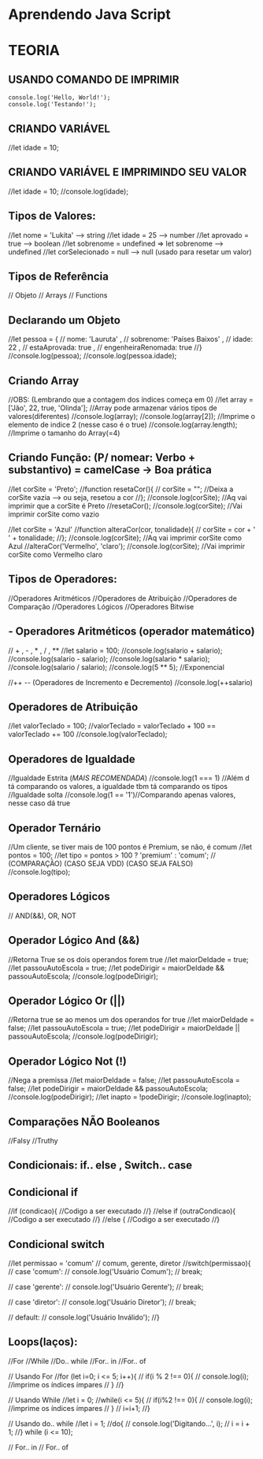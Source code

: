# Aprendendo Java Script

# TEORIA

## USANDO COMANDO DE IMPRIMIR
```
console.log('Hello, World!');
console.log('Testando!');
```

## CRIANDO VARIÁVEL
//let idade = 10;

##  CRIANDO VARIÁVEL E IMPRIMINDO SEU VALOR
//let idade = 10;
//console.log(idade);

## Tipos de Valores:
//let nome = 'Lukita' --> string
//let idade = 25 --> number
//let aprovado = true --> boolean
//let sobrenome = undefined => let sobrenome --> undefined
//let corSelecionado = null --> null (usado para resetar um valor)

## Tipos de Referência
// Objeto
// Arrays
// Functions


## Declarando um Objeto
//let pessoa = {
//    nome: 'Lauruta' ,
//    sobrenome: 'Países Baixos' ,
//    idade: 22 ,
//    estaAprovada: true ,
//    engenheiraRenomada: true
//}
//console.log(pessoa);
//console.log(pessoa.idade);


## Criando Array
//OBS: (Lembrando que a contagem dos índices começa em 0)
//let array = ['Jão', 22, true, 'Olinda']; //Array pode armazenar vários tipos de valores(diferentes) 
//console.log(array);
//console.log(array[2]); //Imprime o elemento de indice 2 (nesse caso é o true)
//console.log(array.length); //Imprime o tamanho do Array(=4)


## Criando Função: (P/ nomear: Verbo + substantivo) = camelCase -> Boa prática 
//let corSite = 'Preto';
//function resetaCor(){
//    corSite = ""; //Deixa a corSite vazia --> ou seja, resetou a cor
//};
//console.log(corSite); //Aq vai imprimir que a corSite é Preto
//resetaCor();
//console.log(corSite); //Vai imprimir corSite como vazio

//let corSite = 'Azul'
//function alteraCor(cor, tonalidade){
//    corSite = cor + ' ' + tonalidade;
//};
//console.log(corSite); //Aq vai imprimir corSite como Azul
//alteraCor('Vermelho', 'claro');
//console.log(corSite); //Vai imprimir corSite como Vermelho claro


## Tipos de Operadores:
//Operadores Aritméticos
//Operadores de Atribuição
//Operadores de Comparação
//Operadores Lógicos
//Operadores Bitwise

## - Operadores Aritméticos (operador matemático)
// + , - , * , / , **
//let salario = 100;
//console.log(salario + salario);
//console.log(salario - salario);
//console.log(salario * salario);
//console.log(salario / salario);
//console.log(5 ** 5); //Exponencial


//++ --  (Operadores de Incremento e Decremento)
//console.log(++salario)


## Operadores de Atribuição 
//let valorTeclado = 100;
//valorTeclado = valorTeclado + 100  == valorTeclado += 100
//console.log(valorTeclado);


## Operadores de Igualdade
//Igualdade Estrita (*MAIS RECOMENDADA*)
//console.log(1 === 1) //Além d tá comparando os valores, a igualdade tbm tá comparando os tipos
//Igualdade solta
//console.log(1 == '1')//Comparando apenas valores, nesse caso dá true 


## Operador Ternário
//Um cliente, se tiver mais de 100 pontos é Premium, se não, é comum
//let pontos = 100;
//let tipo = pontos > 100 ? 'premium' : 'comum';
//          (COMPARAÇÃO) (CASO SEJA VDD) (CASO SEJA FALSO)
//console.log(tipo);


## Operadores Lógicos
// AND(&&), OR, NOT

## Operador Lógico And (&&)
//Retorna True se os dois operandos forem true
//let maiorDeIdade = true;
//let passouAutoEscola = true;
//let podeDirigir = maiorDeIdade && passouAutoEscola;
//console.log(podeDirigir);

## Operador Lógico Or (||)
//Retorna true se ao menos um dos operandos for true
//let maiorDeIdade = false;
//let passouAutoEscola = true;
//let podeDirigir = maiorDeIdade || passouAutoEscola;
//console.log(podeDirigir);

## Operador Lógico Not (!)
//Nega a premissa
//let maiorDeIdade = false;
//let passouAutoEscola = false;
//let podeDirigir = maiorDeIdade && passouAutoEscola;
//console.log(podeDirigir);
//let inapto = !podeDirigir;
//console.log(inapto);


## Comparações NÃO Booleanos
//Falsy
//Truthy

## Condicionais: if.. else , Switch.. case
## Condicional if
//if (condicao){
    //Codigo a ser executado
//} 
//else if (outraCondicao){
    //Codigo a ser executado
//}
//else {
    //Codigo a ser executado
//}

## Condicional switch
//let permissao = 'comum' // comum, gerente, diretor
//switch(permissao){
//    case 'comum':
//        console.log('Usuário Comum');
//        break;

//    case 'gerente':
//        console.log('Usuário Gerente');
//        break;
    
//    case 'diretor':
//        console.log('Usuário Diretor');
//        break;

//  default:
//      console.log('Usuário Inválido');
//}


## Loops(laços): 
//For
//While
//Do.. while
//For.. in
//For.. of

// Usando For
//for (let i=0; i <= 5; i++){
//    if(i % 2 !== 0){ 
//        console.log(i); //imprime os índices ímpares
//    }
//}

// Usando While
//let i = 0;
//while(i <= 5){
//    if(i%2 !== 0){
//        console.log(i); //imprime os índices ímpares
//    }
//    i=i+1;
//}

// Usando do.. while
//let i = 1;
//do{
//    console.log('Digitando...', i);
//    i = i + 1;
//} while (i <= 10);

// For.. in
// For.. of
